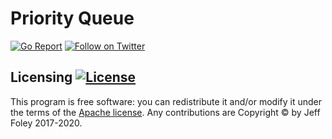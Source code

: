 # Priority Queue

[![Go Report](https://goreportcard.com/badge/github.com/caffix/queue)](https://goreportcard.com/report/github.com/caffix/queue)
[![Follow on Twitter](https://img.shields.io/twitter/follow/jeff_foley.svg?logo=twitter)](https://twitter.com/jeff_foley)

## Licensing [![License](https://img.shields.io/github/license/caffix/queue)](https://www.apache.org/licenses/LICENSE-2.0)

This program is free software: you can redistribute it and/or modify it under the terms of the [Apache license](LICENSE). Any contributions are Copyright © by Jeff Foley 2017-2020.
